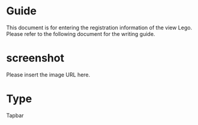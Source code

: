 # Guide
This document is for entering the registration information of the view Lego. Please refer to the following document for the writing guide.

# screenshot
Please insert the image URL here.

# Type
Tapbar